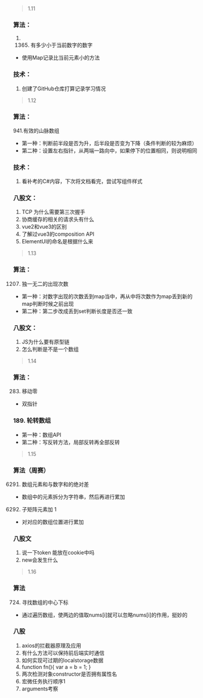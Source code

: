 > 1.11
###  算法：
1. 1365. 有多少小于当前数字的数字
  + 使用Map记录比当前元素小的方法
### 技术：
1. 创建了GitHub仓库打算记录学习情况
> 1.12
### 算法：
941.有效的山脉数组
+ 第一种：判断前半段是否为升，后半段是否变为下降（条件判断的较为麻烦）
+ 第二种：设置左右指针，从两端一路向中，如果停下的位置相同，则说明相同
### 技术：
1. 看补考的C#内容，下次将文档看完，尝试写组件样式
### 八股文：
1. TCP 为什么需要第三次握手
2. 协商缓存的相关的请求头有什么
3. vue2和vue3的区别
4. 了解过vue3的composition API
5. ElementUI的命名是根据什么来
> 1.13
### 算法：
1207. 独一无二的出现次数
+ 第一种：对数字出现的次数丢到map当中，再从中将次数作为map丢到新的map判断时候之前出现
+ 第二种：第二步改成丢到set判断长度是否还一致
### 八股文：
1. JS为什么要有原型链
2. 怎么判断是不是一个数组
> 1.14
### 算法：
283. 移动零
+ 双指针
### 189. 轮转数组
+ 第一种：数组API
+ 第二种：写反转方法，局部反转再全部反转
> 1.15
### 算法（周赛）
6291. 数组元素和与数字和的绝对差
+ 数组中的元素拆分为字符串，然后再进行累加
6292. 子矩阵元素加 1
+ 对对应的数组位置进行累加
### 八股文
1. 说一下token 能放在cookie中吗
2. new会发生什么
> 1.16
### 算法
724. 寻找数组的中心下标
+ 通过遍历数组，使两边的值取nums[i]就可以忽略nums[i]的作用，挺妙的
### 八股
1. axios的拦截器原理及应用
2. 有什么方法可以保持前后端实时通信
3. 如何实现可过期的localstorage数据
4. function fn(){ var a = b = 1; }
5. 两次检测对象constructor是否拥有属性名
6. 宏微任务执行顺序1
7. arguments考察